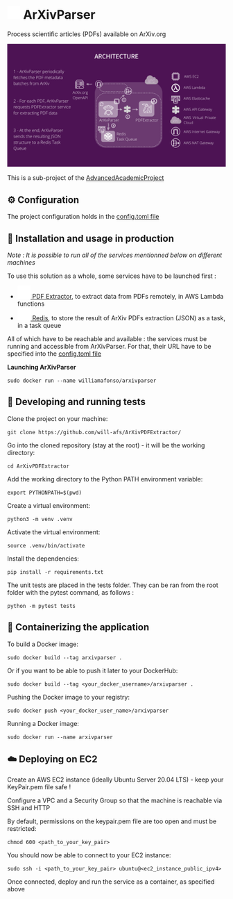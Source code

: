 # <img src="https://github.com/will-afs/AdvancedAcademicProject/blob/main/doc/Icons/ArXivParser.png" width="30"> ArXivParser
Process scientific articles (PDFs) available on ArXiv.org

<img src="https://github.com/will-afs/AdvancedAcademicProject/blob/main/doc/Deployment%20architecture/ArXivPDFExtractor/ArXivPDFExtractor%20architecture.png" width="700">

This is a sub-project of the [AdvancedAcademicProject](https://github.com/will-afs/AdvancedAcademicProject/)

⚙️ Configuration
-----------------

The project configuration holds in the [config.toml file](https://github.com/will-afs/ArXivPDFExtractor/blob/main/settings/config.toml)

🔽 Installation and usage in production
----------------------------------------
*Note : It is possible to run all of the services mentionned below on different machines*

To use this solution as a whole, some services have to be launched first :
- [<img src="https://github.com/will-afs/AdvancedAcademicProject/blob/main/doc/Icons/PDFExtractor.png" width="30">  PDF Extractor](https://github.com/will-afs/PDFExtractor), to extract data from PDFs remotely, in AWS Lambda functions
- [<img src="https://github.com/will-afs/AdvancedAcademicProject/blob/main/doc/Icons/Redis.png" width="30">  Redis](), to store the result of ArXiv PDFs extraction (JSON) as a task, in a task queue

All of which have to be reachable and available : the services must be running and accessible from ArXivParser. For that, their URL have to be specified into the [config.toml file](https://github.com/will-afs/ArXivPDFExtractor/blob/main/settings/config.toml)

**Launching ArXivParser**

    sudo docker run --name williamafonso/arxivparser
    
🧪 Developing and running tests
--------------------------------
Clone the project on your machine:

    git clone https://github.com/will-afs/ArXivPDFExtractor/

Go into the cloned repository (stay at the root) - it will be the working directory:

    cd ArXivPDFExtractor

Add the working directory to the Python PATH environment variable:

    export PYTHONPATH=$(pwd)
    
Create a virtual environment:

    python3 -m venv .venv

Activate the virtual environment:
    
    source .venv/bin/activate
    
Install the dependencies:
    
    pip install -r requirements.txt
    
The unit tests are placed in the tests folder. They can be ran from the root folder with the pytest command, as follows :

    python -m pytest tests

🐋 Containerizing the application 
----------------------------------
To build a Docker image:

    sudo docker build --tag arxivparser .

Or if you want to be able to push it later to your DockerHub:

    sudo docker build --tag <your_docker_username>/arxivparser .

Pushing the Docker image to your registry:

    sudo docker push <your_docker_user_name>/arxivparser

Running a Docker image:

    sudo docker run --name arxivparser
    

☁️ Deploying on EC2
--------------------
Create an AWS EC2 instance (ideally Ubuntu Server 20.04 LTS) - keep your KeyPair.pem file safe !

Configure a VPC and a Security Group so that the machine is reachable via SSH and HTTP
    
By default, permissions on the keypair.pem file are too open and must be restricted:

    chmod 600 <path_to_your_key_pair>

You should now be able to connect to your EC2 instance:

    sudo ssh -i <path_to_your_key_pair> ubuntu@<ec2_instance_public_ipv4>

Once connected, deploy and run the service as a container, as specified above
